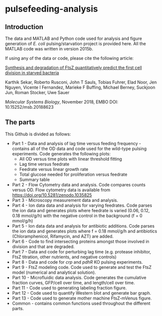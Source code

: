 # pulsefeeding-analysis

## Introduction

The data and MATLAB and Python code used for analysis and figure generation of *E. coli* pulsing/starvation project is provided here. All the MATLAB code was written in version 2015b.

If using any of the data or code, please cite the following article:

[Synthesis and degradation of FtsZ quantitatively predict the first cell division in starved bacteria](http://msb.embopress.org/content/14/11/e8623)

Karthik Sekar, Roberto Rusconi, John T Sauls, Tobias Fuhrer, Elad Noor, Jen Nguyen, Vicente I Fernandez, Marieke F Buffing, Michael Berney, Suckjoon Jun, Roman Stocker, Uwe Sauer

*Molecular Systems Biology*, November 2018, EMBO
DOI: 10.15252/msb.20188623

## The parts
This Github is divided as follows:
* Part 1 - Data and analysis of lag time versus feeding frequency - contains all of the OD data and code used for the wild-type pulsing experiments. Code generates the following plots:
  * All OD versus time plots with linear threshold fitting
  * Lag time versus feedrate
  * Feedrate versus linear growth rate
  * Total glucose needed for proliferation versus feedrate
  * Summary table
* Part 2 - Flow Cytometry data and analysis. Code compares counts versus OD. Flow cytometry data is available from https://doi.org/10.5281/zenodo.1035825
* Part 3 - Microscopy measurement data and analysis.
* Part 4 - Ion data data and analysis for varying feedrates. Code parses the ion data and generates plots where feedrate is varied (0.06, 0.12, 0.18 mmol/g/h) with the negative control in the background (f = 0 mmol/g/h)
* Part 5 - Ion data data and analysis for antibiotic additions. Code parses the ion data and generates plots where f = 0.18 mmol/g/h and antibiotics (Chloramphenicol, Rifamycin, and AZT) are added.
* Part 6 - Code to find intersecting proteins amongst those involved in division and that are degraded.
* Part 7 - Data and code for perturbing lag time (e.g. protease inhibitor, FtsZ titration, other nutrients, and negative controls)
* Part 8 - Data and code for *crp* and *pdhR* KO pulsing experiments.
* Part 9 - FtsZ modeling code. Code used to generate and test the FtsZ model (numerical and analytical solution).
* Part 10 - Microfluidic data analysis. Code generates the cumulative fraction curves, GFP/cell over time, and length/cell over time.
* Part 11 - Code used to generating labeling fraction figure.
* Part 12 - Code used to quantify Western blot and generate bar graph.
* Part 13 - Code used to generate mother machine FtsZ-mVenus figure.
* Common - contains common functions used throughout the different parts.
